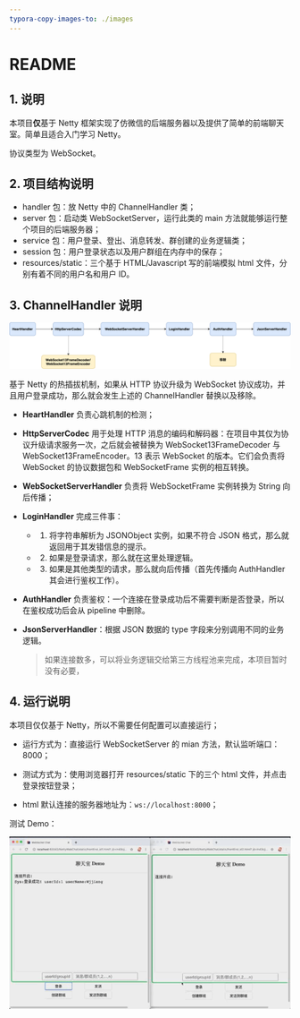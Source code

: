 ```yaml
---
typora-copy-images-to: ./images
---
```


# README

## 1. 说明

本项目**仅**基于 Netty 框架实现了仿微信的后端服务器以及提供了简单的前端聊天室。简单且适合入门学习 Netty。

协议类型为 WebSocket。

## 2. 项目结构说明

- handler 包：放 Netty 中的 ChannelHandler 类；
- server 包：启动类 WebSocketServer，运行此类的 main 方法就能够运行整个项目的后端服务器；
- service 包：用户登录、登出、消息转发、群创建的业务逻辑类；
- session 包：用户登录状态以及用户群组在内存中的保存；
- resources/static：三个基于 HTML/Javascript 写的前端模拟 html 文件，分别有着不同的用户名和用户 ID。

## 3. ChannelHandler 说明

![image-20200608210023986](images/ChannelHandler.png)

基于 Netty 的热插拔机制，如果从 HTTP 协议升级为 WebSocket 协议成功，并且用户登录成功，那么就会发生上述的 ChannelHandler 替换以及移除。

- **HeartHandler** 负责心跳机制的检测；

- **HttpServerCodec** 用于处理 HTTP 消息的编码和解码器：在项目中其仅为协议升级请求服务一次，之后就会被替换为 WebSocket13FrameDecoder 与 WebSocket13FrameEncoder。13 表示 WebSocket 的版本。它们会负责将 WebSocket 的协议数据包和 WebSocketFrame 实例的相互转换。

- **WebSocketServerHandler** 负责将 WebSocketFrame 实例转换为 String 向后传播；

- **LoginHandler** 完成三件事：

   * 1. 将字符串解析为 JSONObject 实例，如果不符合 JSON 格式，那么就返回用于其发错信息的提示。
   * 2. 如果是登录请求，那么就在这里处理逻辑。
   * 3. 如果是其他类型的请求，那么就向后传播（首先传播向 AuthHandler 其会进行鉴权工作）。

- **AuthHandler** 负责鉴权：一个连接在登录成功后不需要判断是否登录，所以在鉴权成功后会从 pipeline 中删除。

- **JsonServerHandler**：根据 JSON 数据的 type 字段来分别调用不同的业务逻辑。

  > 如果连接数多，可以将业务逻辑交给第三方线程池来完成，本项目暂时没有必要，

## 4. 运行说明

本项目仅仅基于 Netty，所以不需要任何配置可以直接运行；

- 运行方式为：直接运行 WebSocketServer 的 mian 方法，默认监听端口：8000；

- 测试方式为：使用浏览器打开 resources/static 下的三个 html 文件，并点击登录按钮登录；
- html 默认连接的服务器地址为：`ws://localhost:8000`；

测试 Demo：

![test-demo](images/test-demo.gif)



